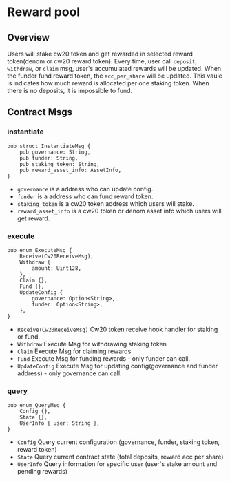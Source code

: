 # Reward pool

## Overview
Users will stake cw20 token and get rewarded in selected reward token(denom or cw20 reward token).
Every time, user call `deposit`, `withdraw`, or `claim` msg, user's accumulated rewards will be updated.
When the funder fund reward token, the `acc_per_share` will be updated. This vaule is indicates how much reward is allocated per one staking token.
When there is no deposits, it is impossible to fund.

## Contract Msgs
### instantiate

```
pub struct InstantiateMsg {
    pub governance: String,
    pub funder: String,
    pub staking_token: String,
    pub reward_asset_info: AssetInfo,
}
```

- `governance` is a address who can update config.
- `funder` is a address who can fund reward token.
- `staking_token` is a cw20 token address which users will stake.
- `reward_asset_info` is a cw20 token or denom asset info which users will get reward.

### execute
```
pub enum ExecuteMsg {
    Receive(Cw20ReceiveMsg),
    Withdraw {
        amount: Uint128,
    },
    Claim {},
    Fund {},
    UpdateConfig {
        governance: Option<String>,
        funder: Option<String>,
    },
}
```

- `Receive(Cw20ReceiveMsg)`
Cw20 token receive hook handler for staking or fund.
- `Withdraw`
Execute Msg for withdrawing staking token
- `Claim`
Execute Msg for claiming rewards
- `Fund`
Execute Msg for funding rewards - only funder can call.
- `UpdateConfig`
Execute Msg for updating config(governance and funder address) - only governance can call.

### query
```
pub enum QueryMsg {
    Config {},
    State {},
    UserInfo { user: String },
}
```

- `Config`
Query current configuration (governance, funder, staking token, reward token)
- `State`
Query current contract state (total deposits, reward acc per share)
- `UserInfo`
Query information for specific user (user's stake amount and pending rewards)
